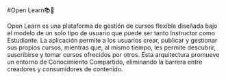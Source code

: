 #Open Learn📚📖

Open Learn es una plataforma de gestión de cursos flexible diseñada bajo el modelo de un solo tipo de usuario que puede ser tanto Instructor como Estudiante. La aplicación permite a los usuarios crear, publicar y gestionar sus propios cursos, mientras que, al mismo tiempo, les permite descubrir, suscribirse y tomar cursos ofrecidos por otros.
Esta arquitectura promueve un entorno de Conocimiento Compartido, eliminando la barrera entre creadores y consumidores de contenido.
